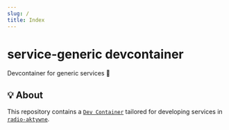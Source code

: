 ```yaml
---
slug: /
title: Index
---
```


# service-generic devcontainer

Devcontainer for generic services 👤

## 💡 About

This repository contains a [`Dev Container`](https://containers.dev)
tailored for developing services in
[`radio-aktywne`](https://github.com/radio-aktywne).
